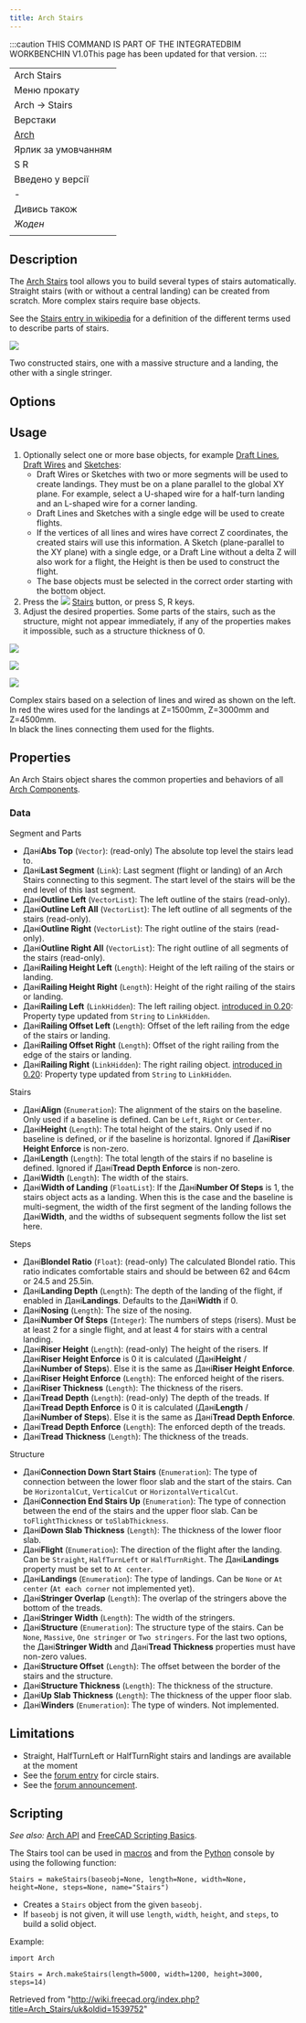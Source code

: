 ```yaml
---
title: Arch Stairs
---
```

:::caution
THIS COMMAND IS PART OF THE INTEGRATEDBIM WORKBENCHIN V1.0This page has been updated for that version.
:::

|  |
| --- |
| Arch Stairs |
| Меню прокату |
| Arch → Stairs |
| Верстаки |
| [Arch](/Arch_Workbench/uk "Arch Workbench/uk") |
| Ярлик за умовчанням |
| S R |
| Введено у версії |
| - |
| Дивись також |
| *Жоден* |
|  |

## Description

The [Arch Stairs](/Arch_Stairs "Arch Stairs") tool allows you to build several types of stairs automatically. Straight stairs (with or without a central landing) can be created from scratch. More complex stairs require base objects.

See the [Stairs entry in wikipedia](https://en.wikipedia.org/wiki/Stairs) for a definition of the different terms used to describe parts of stairs.

![](/images/Arch_Stairs_example.jpg)

Two constructed stairs, one with a massive structure and a landing, the other with a single stringer.

## Options

## Usage

1. Optionally select one or more base objects, for example [Draft Lines](/Draft_Line "Draft Line"), [Draft Wires](/Draft_Wire "Draft Wire") and [Sketches](/Sketch "Sketch"):
   * Draft Wires or Sketches with two or more segments will be used to create landings. They must be on a plane parallel to the global XY plane. For example, select a U-shaped wire for a half-turn landing and an L-shaped wire for a corner landing.
   * Draft Lines and Sketches with a single edge will be used to create flights.
   * If the vertices of all lines and wires have correct Z coordinates, the created stairs will use this information. A Sketch (plane-parallel to the XY plane) with a single edge, or a Draft Line without a delta Z will also work for a flight, the Height is then be used to construct the flight.
   * The base objects must be selected in the correct order starting with the bottom object.
2. Press the ![](/images/Arch_Stairs.svg) [Stairs](/Arch_Stairs "Arch Stairs") button, or press S, R keys.
3. Adjust the desired properties. Some parts of the stairs, such as the structure, might not appear immediately, if any of the properties makes it impossible, such as a structure thickness of 0.

![](/images/Stairs_and_Landing_02.png)

![](/images/Stairs_and_Landing_01.png)

![](/images/Arch_Stairs_Complex_Example.png)

Complex stairs based on a selection of lines and wired as shown on the left.  
In red the wires used for the landings at Z=1500mm, Z=3000mm and Z=4500mm.  
In black the lines connecting them used for the flights.

## Properties

An Arch Stairs object shares the common properties and behaviors of all [Arch Components](/Arch_Component "Arch Component").

### Data

Segment and Parts

* Дані**Abs Top** (`Vector`): (read-only) The absolute top level the stairs lead to.
* Дані**Last Segment** (`Link`): Last segment (flight or landing) of an Arch Stairs connecting to this segment. The start level of the stairs will be the end level of this last segment.
* Дані**Outline Left** (`VectorList`): The left outline of the stairs (read-only).
* Дані**Outline Left All** (`VectorList`): The left outline of all segments of the stairs (read-only).
* Дані**Outline Right** (`VectorList`): The right outline of the stairs (read-only).
* Дані**Outline Right All** (`VectorList`): The right outline of all segments of the stairs (read-only).
* Дані**Railing Height Left** (`Length`): Height of the left railing of the stairs or landing.
* Дані**Railing Height Right** (`Length`): Height of the right railing of the stairs or landing.
* Дані**Railing Left** (`LinkHidden`): The left railing object. [introduced in 0.20](/Release_notes_0.20 "Release notes 0.20"): Property type updated from `String` to `LinkHidden`.
* Дані**Railing Offset Left** (`Length`): Offset of the left railing from the edge of the stairs or landing.
* Дані**Railing Offset Right** (`Length`): Offset of the right railing from the edge of the stairs or landing.
* Дані**Railing Right** (`LinkHidden`): The right railing object. [introduced in 0.20](/Release_notes_0.20 "Release notes 0.20"): Property type updated from `String` to `LinkHidden`.

Stairs

* Дані**Align** (`Enumeration`): The alignment of the stairs on the baseline. Only used if a baseline is defined. Can be `Left`, `Right` or `Center`.
* Дані**Height** (`Length`): The total height of the stairs. Only used if no baseline is defined, or if the baseline is horizontal. Ignored if Дані**Riser Height Enforce** is non-zero.
* Дані**Length** (`Length`): The total length of the stairs if no baseline is defined. Ignored if Дані**Tread Depth Enforce** is non-zero.
* Дані**Width** (`Length`): The width of the stairs.
* Дані**Width of Landing** (`FloatList`): If the Дані**Number Of Steps** is 1, the stairs object acts as a landing. When this is the case and the baseline is multi-segment, the width of the first segment of the landing follows the Дані**Width**, and the widths of subsequent segments follow the list set here.

Steps

* Дані**Blondel Ratio** (`Float`): (read-only) The calculated Blondel ratio. This ratio indicates comfortable stairs and should be between 62 and 64cm or 24.5 and 25.5in.
* Дані**Landing Depth** (`Length`): The depth of the landing of the flight, if enabled in Дані**Landings**. Defaults to the Дані**Width** if 0.
* Дані**Nosing** (`Length`): The size of the nosing.
* Дані**Number Of Steps** (`Integer`): The numbers of steps (risers). Must be at least 2 for a single flight, and at least 4 for stairs with a central landing.
* Дані**Riser Height** (`Length`): (read-only) The height of the risers. If Дані**Riser Height Enforce** is 0 it is calculated (Дані**Height** / Дані**Number of Steps**). Else it is the same as Дані**Riser Height Enforce**.
* Дані**Riser Height Enforce** (`Length`): The enforced height of the risers.
* Дані**Riser Thickness** (`Length`): The thickness of the risers.
* Дані**Tread Depth** (`Length`): (read-only) The depth of the treads. If Дані**Tread Depth Enforce** is 0 it is calculated (Дані**Length** / Дані**Number of Steps**). Else it is the same as Дані**Tread Depth Enforce**.
* Дані**Tread Depth Enforce** (`Length`): The enforced depth of the treads.
* Дані**Tread Thickness** (`Length`): The thickness of the treads.

Structure

* Дані**Connection Down Start Stairs** (`Enumeration`): The type of connection between the lower floor slab and the start of the stairs. Can be `HorizontalCut`, `VerticalCut` or `HorizontalVerticalCut`.
* Дані**Connection End Stairs Up** (`Enumeration`): The type of connection between the end of the stairs and the upper floor slab. Can be `toFlightThickness` or `toSlabThickness`.
* Дані**Down Slab Thickness** (`Length`): The thickness of the lower floor slab.
* Дані**Flight** (`Enumeration`): The direction of the flight after the landing. Can be `Straight`, `HalfTurnLeft` or `HalfTurnRight`. The Дані**Landings** property must be set to `At center`.
* Дані**Landings** (`Enumeration`): The type of landings. Can be `None` or `At center` (`At each corner` not implemented yet).
* Дані**Stringer Overlap** (`Length`): The overlap of the stringers above the bottom of the treads.
* Дані**Stringer Width** (`Length`): The width of the stringers.
* Дані**Structure** (`Enumeration`): The structure type of the stairs. Can be `None`, `Massive`, `One stringer` or `Two stringers`. For the last two options, the Дані**Stringer Width** and Дані**Tread Thickness** properties must have non-zero values.
* Дані**Structure Offset** (`Length`): The offset between the border of the stairs and the structure.
* Дані**Structure Thickness** (`Length`): The thickness of the structure.
* Дані**Up Slab Thickness** (`Length`): The thickness of the upper floor slab.
* Дані**Winders** (`Enumeration`): The type of winders. Not implemented.

## Limitations

* Straight, HalfTurnLeft or HalfTurnRight stairs and landings are available at the moment
* See the [forum entry](http://forum.freecadweb.org/viewtopic.php?f=23&t=6534) for circle stairs.
* See the [forum announcement](http://forum.freecadweb.org/viewtopic.php?f=9&t=4564).

## Scripting

*See also:* [Arch API](/Arch_API "Arch API") and [FreeCAD Scripting Basics](/FreeCAD_Scripting_Basics "FreeCAD Scripting Basics").

The Stairs tool can be used in [macros](/Macros "Macros") and from the [Python](/Python "Python") console by using the following function:

```
Stairs = makeStairs(baseobj=None, length=None, width=None, height=None, steps=None, name="Stairs")

```

* Creates a `Stairs` object from the given `baseobj`.
* If `baseobj` is not given, it will use `length`, `width`, `height`, and `steps`, to build a solid object.

Example:

```
import Arch

Stairs = Arch.makeStairs(length=5000, width=1200, height=3000, steps=14)

```

Retrieved from "<http://wiki.freecad.org/index.php?title=Arch_Stairs/uk&oldid=1539752>"